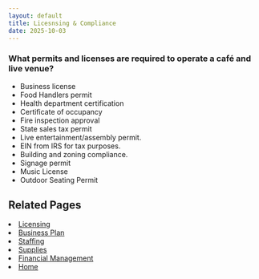 ```yaml
---
layout: default
title: Licesnsing & Compliance
date: 2025-10-03
---
```


### What permits and licenses are required to operate a café and live venue?
- Business license
- Food Handlers permit
- Health department certification
- Certificate of occupancy
- Fire inspection approval
- State sales tax permit
- Live entertainment/assembly permit.
- EIN from IRS for tax purposes.
- Building and zoning compliance.
- Signage permit
- Music License
- Outdoor Seating Permit

## Related Pages
<li><a href="{{ site.baseurl }}/business/licensing.html">Licensing</a></li>
<li><a href="{{ site.baseurl }}/business/plan.html">Business Plan</a></li>
<li><a href="{{ site.baseurl }}/business/staff.html">Staffing</a></li>
<li><a href="{{ site.baseurl }}/business/supplies.html">Supplies</a></li>
<li><a href="{{ site.baseurl }}/business/finances.html">Financial Management</a></li>
<li><a href="{{ site.baseurl }}/index.html">Home</a></li>
